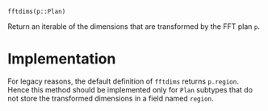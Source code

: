 ```
fftdims(p::Plan)
```

Return an iterable of the dimensions that are transformed by the FFT plan `p`.

# Implementation

For legacy reasons, the default definition of `fftdims` returns `p.region`. Hence this method should be implemented only for `Plan` subtypes that do not store the transformed dimensions in a field named `region`.
